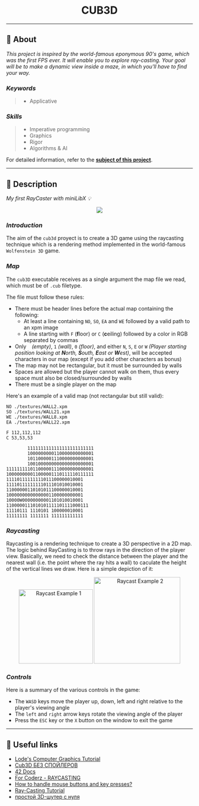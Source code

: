 <h1 align="center">
    CUB3D
</h1>

___

## :memo: **About**

_This project is inspired by the world-famous eponymous 90's game, which was the first FPS ever. It will enable you to explore ray-casting. Your goal will be to make a dynamic view inside a maze, in which you'll have to find your way._

### *Keywords*  
> + Applicative

### *Skills*
> + Imperative programming
> + Graphics
> + Rigor
> + Algorithms & AI

For detailed information, refer to the [**subject of this project**](https://github.com/cherdantsevilya/cub3D/blob/master/content/en.subject%20(1).pdf).

___

## 🚀 **Description**

*My first RayCaster with miniLibX 💡*

<p align="center">
    <img src="https://user-images.githubusercontent.com/70847388/171485317-649fef15-0630-4f05-b1d8-8cba9cb7c4cc.gif">
</p>

### *Introduction*

The aim of the ``cub3d`` proyect is to create a 3D game using the raycasting technique which is a rendering method implemented in the world-famous ``Wolfenstein 3D`` game.

### *Map*

The ``cub3D`` executable receives as a single argument the map file we read, which must be of ``.cub`` filetype.

The file must follow these rules:
- There must be header lines before the actual map containing the following:
    - At least a line containing ``NO``, ``SO``, ``EA`` and ``WE`` followed by a valid path to an xpm image
    - A line starting with ``F`` (**f**loor) or ``C`` (**c**eiling) followed by a color in RGB separated by commas
- Only `` `` *(empty)*, ``1`` *(wall)*, ``0`` *(floor)*, and either ``N``, ``S``, ``E`` or ``W`` *(Player starting position looking at **N**orth, **S**outh, **E**ast or **W**est)*, will be accepted characters in our map (except if you add other characters as bonus)
- The map may not be rectangular, but it must be surrounded by walls
- Spaces are allowed but the player cannot walk on them, thus every space must also be closed/surrounded by walls
- There must be a single player on the map

Here's an example of a valid map (not rectangular but still valid):

```
NO ./textures/WALL2.xpm
SO ./textures/WALL21.xpm
WE ./textures/WALL8.xpm
EA ./textures/WALL22.xpm

F 112,112,112
C 53,53,53

        1111111111111111111111111
        1000000000110000000000001
        1011000001110000000000001
        1001000000000000000000001
111111111011000001110000000000001
100000000011000001110111110111111
11110111111111011100000010001
11110111111111011101010010001
11000000110101011100000010001
10000000000000001100000000001
10000W00000000001101010010001
1100000111010101111101111000111
11110111 1110101 100000010001
11111111 1111111 111111111111
```

### *Raycasting*

Raycasting is a rendering technique to create a 3D perspective in a 2D map. 
The logic behind RayCasting is to throw rays in the direction of the player view. Basically, we need to check the distance between the player and the nearest wall (i.e. the point where the ray hits a wall) to caculate the height of the vertical lines we draw. Here is a simple depiction of it:

<p align="center">
     <img width="200" alt="Raycast Example 1" src="https://user-images.githubusercontent.com/71781441/154158563-5b4f7641-4f3d-4cca-97f1-4cc79aac16dd.png">
    <img width="233" alt="Raycast Example 2" src="https://user-images.githubusercontent.com/71781441/154159164-667da898-a8d5-4991-a8d0-a6008f111054.png">
</p>

### *Controls*

Here is a summary of the various controls in the game:
- The ``WASD`` keys move the player up, down, left and right relative to the player's viewing angle
- The ``left`` and ``right`` arrow keys rotate the viewing angle of the player
- Press the ``ESC`` key or the ``X`` button on the window to exit the game

___

## 📌 **Useful links**

+ [Lode's Computer Graphics Tutorial](https://lodev.org/cgtutor/raycasting.html)
+ [Cub3D БЕЗ СПОЙЛЕРОВ](https://www.youtube.com/watch?v=vK6_Hz6O8iA)
+ [42 Docs](https://harm-smits.github.io/42docs/libs/minilibx)
+ [For Coderz - RAYCASTING](https://zxpress.ru/article.php?id=8482)
+ [How to handle mouse buttons and key presses?](https://github.com/VBrazhnik/FdF/wiki/How-to-handle-mouse-buttons-and-key-presses%3F)
+ [Ray-Casting Tutorial](https://permadi.com/1996/05/ray-casting-tutorial-table-of-contents/)
+ [простой 3D-шутер с нуля](https://habr.com/ru/post/439698/)
